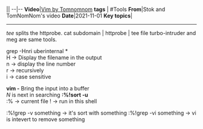 ||
--|--
**Video**|[Vim by Tomnomnom](https://youtu.be/l8iXMgk2nnY)
**tags** | #Tools 
**From**|Stok and TomNomNom's video
**Date**|2021-11-01
**Key topics**| 

---

*tee* splits the httprobe.
cat subdomain | httprobe | tee file
turbo-intruder and meg are same tools.

grep -Hnri uberinternal \* <br>
H -> Display the filename in the output<br>
n -> display the line number<br>
r -> recursively<br>
i -> case sensitive<br>

**vim -** Bring the input into a buffer<br>
*N* is next in searching
**:%!sort -u** <br>
:% -> current file
! -> run in this shell

:%!grep -v something -> it's sort with something 
:%!grep -vi something -> vi is intevert to remove something


